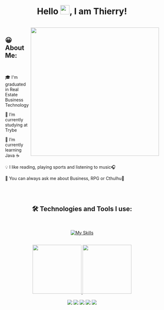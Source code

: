 <h1 align="center">Hello <img src="https://raw.githubusercontent.com/MartinHeinz/MartinHeinz/master/wave.gif" width="30px" height="30px">, I am Thierry!</h1>
<br>

<img align = "right" width = "420px"  src = "https://user-images.githubusercontent.com/63623847/184710686-f6ab32a6-f668-4916-bb67-9e8514df993f.gif">
  <h2>😀 About Me:</h2>
    <br>

  🎓 I'm graduated in Real Estate Business Technology
    
   🚀 I’m currently studying at Trybe

   📝 I’m currently learning Java ☕
    
   💡 I like reading, playing sports and listening to music🎧 
   
   💬 You can always ask me about Business, RPG or Cthulhu🐙

<br>
<br>
<h2 align="center">🛠️ Technologies and Tools I use:</h2>
<br>

<div align="center">

  [![My Skills](https://skillicons.dev/icons?i=html,css,js,ts,python,java,react,redux,nodejs,spring,express,docker,mysql,mongodb,jest,git,vscode,idea,linux)](https://skillicons.dev)
    <br>
  
</div> 
<br>

<div align="center">
  <a href="https://github.com/thierrydrmv">
  <img height="160px" src="https://github-readme-stats-eight-theta.vercel.app/api?username=thierrydrmv&show_icons=true&theme=highcontrast">
  <img height="160px" src="https://github-readme-stats-eight-theta.vercel.app/api/top-langs/?username=thierrydrmv&layout=compact&theme=highcontrast">
</div>

<br>

<div align="center">
  <a href = "https://wa.me/41999240022"><img src="https://img.shields.io/badge/WhatsApp-25D366?style=for-the-badge&logo=whatsapp&logoColor=white" target="_blank"></a>
  <a href = "mailto:varelathierry@gmail.com"><img src="https://img.shields.io/badge/-Gmail-%23333?style=for-the-badge&logo=gmail&logoColor=white" target="_blank"></a>
  <a href = "https://my-portfolio-bay-gamma.vercel.app/"><img src="https://img.shields.io/badge/website-000000?style=for-the-badge&logo=About.me&logoColor=white" target="_blank"></a>
  <a href = "https://gitconnected.com/thierrydrmv/resume"><img src="https://img.shields.io/badge/resume-000?style=for-the-badge&logo=stylelint&logoColor=white" target="_blank"></a>
  <a href="https://www.linkedin.com/in/varela-thierry" target="_blank"><img src="https://img.shields.io/badge/-LinkedIn-%230077B5?style=for-the-badge&logo=linkedin&logoColor=white"
</div>
